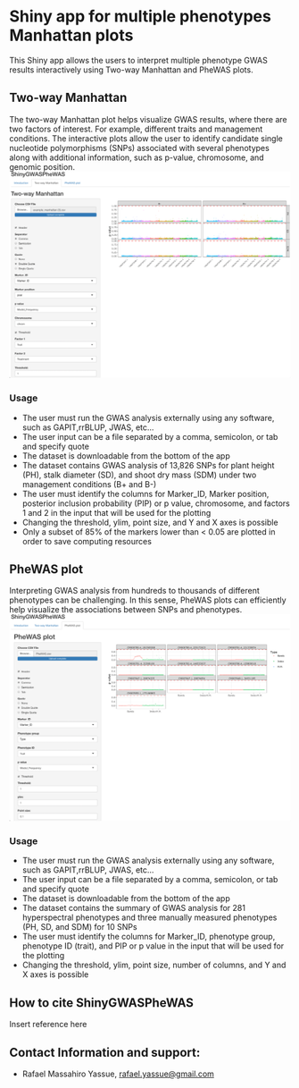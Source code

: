 # Shiny app for multiple phenotypes Manhattan plots
This Shiny app allows the users to interpret multiple phenotype GWAS results interactively using Two-way Manhattan and PheWAS plots.

## Two-way Manhattan
The two-way Manhattan plot helps visualize GWAS results, where there are two factors of interest. For example, different traits and management conditions.
The interactive plots allow the user to identify candidate single nucleotide polymorphisms (SNPs) associated with several phenotypes along with additional information, such as p-value, chromosome, and genomic position.
![plot1](fig01.png)

### Usage
- The user must run the GWAS analysis externally using any software, such as GAPIT,rrBLUP, JWAS, etc...
- The user input can be a file separated by a comma, semicolon, or tab and specify quote
- The dataset is downloadable from the bottom of the app
- The dataset contains GWAS analysis of 13,826 SNPs for plant height (PH), stalk diameter (SD), and shoot dry mass (SDM) under two management conditions (B+ and B-)
- The user must identify the columns for Marker_ID, Marker position, posterior inclusion probability (PIP) or p value, chromosome, and factors 1 and 2 in the input that will be used for the plotting
- Changing the threshold, ylim, point size, and Y and X axes is possible
- Only a subset of 85% of the markers lower than < 0.05 are plotted in order to save computing resources

## PheWAS plot
Interpreting GWAS analysis from hundreds to thousands of different phenotypes can be challenging. In this sense, PheWAS plots can efficiently help visualize the associations between SNPs and phenotypes.
![plot2](fig02.png)

### Usage
- The user must run the GWAS analysis externally using any software, such as GAPIT,rrBLUP, JWAS, etc...
- The user input can be a file separated by a comma, semicolon, or tab and specify quote
- The dataset is downloadable from the bottom of the app
- The dataset contains the summary of GWAS analysis for 281 hyperspectral phenotypes and three manually measured phenotypes (PH, SD, and SDM) for 10 SNPs
- The user must identify the columns for Marker_ID, phenotype group, phenotype ID (trait), and PIP or p value in the input that will be used for the plotting
- Changing the threshold, ylim, point size, number of columns, and Y and X axes is possible
              
## How to cite ShinyGWASPheWAS
Insert reference here

## Contact Information and support:
- Rafael Massahiro Yassue, <rafael.yassue@gmail.com>
